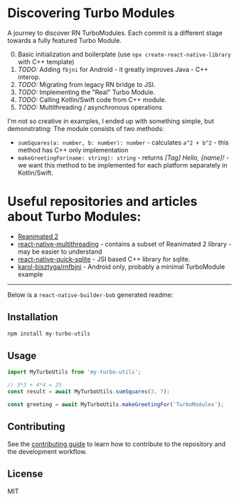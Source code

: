 # Discovering Turbo Modules

A journey to discover RN TurboModules. Each commit is a different stage towards a fully featured Turbo Module.

0. Basic initialization and boilerplate (use `npx create-react-native-library` with C++ template)
1. _TODO:_ Adding `fbjni` for Android - it greatly improves Java - C++ interop.
2. _TODO:_ Migrating from legacy RN bridge to JSI.
3. _TODO:_ Implementing the "Real" Turbo Module.
4. _TODO:_ Calling Kotlin/Swift code from C++ module.
5. _TODO:_ Multithreading / asynchronous operations

I'm not so creative in examples, I ended up with something simple, but demonstrating:
The module consists of two methods:

- `sumSquares(a: number, b: number): number` - calculates `a^2 + b^2` - this method has C++ only implementation
- `makeGreetingFor(name: string): string` - returns _[Tag] Hello, {name}!_ - we want this method to be implemented for each platform separately in Kotlin/Swift.

# Useful repositories and articles about Turbo Modules:

- [Reanimated 2]()
- [react-native-multithreading](https://github.com/mrousavy/react-native-multithreading) - contains a subset of Reanimated 2 library - may be easier to understand
- [react-native-quick-sqlite](https://github.com/ospfranco/react-native-quick-sqlite) - JSI based C++ library for sqlite.
- [karol-bisztyga/rnfbjni](https://github.com/karol-bisztyga/rnfbjni) - Android only, probably a minimal TurboModule example

---

Below is a `react-native-builder-bob` generated readme:

## Installation

```sh
npm install my-turbo-utils
```

## Usage

```js
import MyTurboUtils from 'my-turbo-utils';

// 3*3 + 4*4 = 25
const result = await MyTurboUtils.sumSquares(3, 7);

const greeting = await MyTurboUtils.makeGreetingFor('TurboModules');
```

## Contributing

See the [contributing guide](CONTRIBUTING.md) to learn how to contribute to the repository and the development workflow.

## License

MIT

